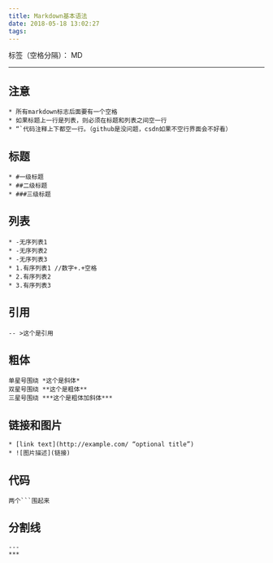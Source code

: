 ```yaml
---
title: Markdown基本语法
date: 2018-05-18 13:02:27
tags:
---
```


标签（空格分隔）： MD

---

## 注意
	* 所有markdown标志后面要有一个空格
	* 如果标题上一行是列表，则必须在标题和列表之间空一行
	* “`代码注释上下都空一行。（github是没问题，csdn如果不空行界面会不好看）

## 标题
	* #一级标题 
	* ##二级标题 
	* ###三级标题

## 列表
	* -无序列表1 
	* -无序列表2 
	* -无序列表3 
	* 1.有序列表1 //数字+.+空格 
	* 2.有序列表2 
	* 3.有序列表3

## 引用
	-- >这个是引用

## 粗体
	单星号围绕 *这个是斜体* 
	双星号围绕 **这个是粗体** 
	三星号围绕 ***这个是粗体加斜体***

## 链接和图片
	* [link text](http://example.com/ “optional title”) 
	* ![图片描述](链接)

## 代码
	两个```围起来

## 分割线
	---
	***